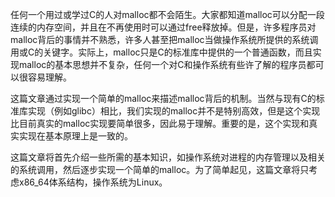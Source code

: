 任何一个用过或学过C的人对malloc都不会陌生。大家都知道malloc可以分配一段连续的内存空间，并且在不再使用时可以通过free释放掉。但是，许多程序员对malloc背后的事情并不熟悉，许多人甚至把malloc当做操作系统所提供的系统调用或C的关键字。实际上，malloc只是C的标准库中提供的一个普通函数，而且实现malloc的基本思想并不复杂，任何一个对C和操作系统有些许了解的程序员都可以很容易理解。

这篇文章通过实现一个简单的malloc来描述malloc背后的机制。当然与现有C的标准库实现（例如glibc）相比，我们实现的malloc并不是特别高效，但是这个实现比目前真实的malloc实现要简单很多，因此易于理解。重要的是，这个实现和真实实现在基本原理上是一致的。

这篇文章将首先介绍一些所需的基本知识，如操作系统对进程的内存管理以及相关的系统调用，然后逐步实现一个简单的malloc。为了简单起见，这篇文章将只考虑x86\_64体系结构，操作系统为Linux。
